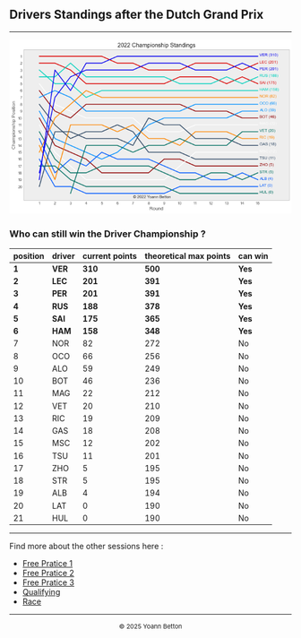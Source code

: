 ## Drivers Standings after the Dutch Grand Prix

---

<img src="/output/2022-09-04_Dutch_Grand_Prix/drivers_standings_championship_white.png?raw=true"/>

### Who can still win the Driver Championship ?

| position | driver | current points | theoretical max points | can win |
| -------- | ------ | -------------- | ---------------------- | ------- |
| **1**        | **VER**    | **310**            | **500**                    | **Yes**     |
| **2**        | **LEC**    | **201**            | **391**                    | **Yes**     |
| **3**        | **PER**    | **201**            | **391**                    | **Yes**     |
| **4**        | **RUS**    | **188**            | **378**                    | **Yes**     |
| **5**        | **SAI**    | **175**            | **365**                    | **Yes**     |
| **6**        | **HAM**    | **158**            | **348**                    | **Yes**     |
| 7        | NOR    | 82             | 272                    | No      |
| 8        | OCO    | 66             | 256                    | No      |
| 9        | ALO    | 59             | 249                    | No      |
| 10       | BOT    | 46             | 236                    | No      |
| 11       | MAG    | 22             | 212                    | No      |
| 12       | VET    | 20             | 210                    | No      |
| 13       | RIC    | 19             | 209                    | No      |
| 14       | GAS    | 18             | 208                    | No      |
| 15       | MSC    | 12             | 202                    | No      |
| 16       | TSU    | 11             | 201                    | No      |
| 17       | ZHO    | 5              | 195                    | No      |
| 18       | STR    | 5              | 195                    | No      |
| 19       | ALB    | 4              | 194                    | No      |
| 20       | LAT    | 0              | 190                    | No      |
| 21       | HUL    | 0              | 190                    | No      |

--- 

Find more about the other sessions here :
  - [Free Pratice 1](/page/FP1/2022-09-04_Dutch_Grand_Prix)  
  - [Free Pratice 2](/page/FP2/2022-09-04_Dutch_Grand_Prix) 
  - [Free Pratice 3](/page/FP3/2022-09-04_Dutch_Grand_Prix)
  - [Qualifying](/page/Qualifying/2022-09-04_Dutch_Grand_Prix) 
  - [Race](/page/Race/2022-09-04_Dutch_Grand_Prix)

---

<div style="text-align: center">
  <p style="font-size:11px">&copy; 2025 Yoann Betton</p>
</div>

<!-- ---

<p style="font-size:11px">Page generated from <a href="https://github.com/yoannbtn/yoannbtn.github.io">github.com/yoannbtn</a>.</p> -->